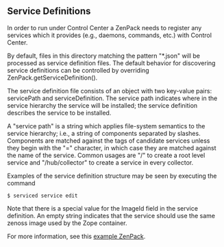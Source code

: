 ## Service Definitions ##

In order to run under Control Center a ZenPack needs to register any services
which it provides (e.g., daemons, commands, etc.) with Control Center.

By default, files in this directory matching the pattern "*.json" will be
processed as service definition files.   The default behavior for discovering
service definitions can be controlled by overriding ZenPack.getServiceDefinition().

The service definition file consists of an object with two key-value pairs:
servicePath and serviceDefinition.  The service path indicates where in the service
hierarchy the service will be installed; the service definition describes the
service to be installed.

A "service path" is a string which applies file-system semantics to the service
hierarchy; i.e., a string of components separated by slashes.  Components are
matched against the tags of candidate services unless they begin with the "="
character, in which case they are matched against the name of the service.
Common usages are "/" to create a root level service and "/hub/collector" to
create a service in every collector.

Examples of the service definition structure may be seen by executing the command

```
$ serviced service edit
```

Note that there is a special value for the ImageId field in the service definition.
An empty string indicates that the service should use the same zenoss image used
by the Zope container.

For more information, see this [example ZenPack][example_zenpack].


[example_zenpack]: https://github.com/zenoss/ZenPacks.zenoss.ExampleService

